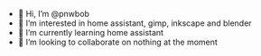 - 👋 Hi, I’m @pnwbob
- 👀 I’m interested in home assistant, gimp, inkscape and blender
- 🌱 I’m currently learning home assistant
- 💞️ I’m looking to collaborate on nothing at the moment

<!---
pnwbob/pnwbob is a ✨ special ✨ repository because its `README.md` (this file) appears on your GitHub profile.
You can click the Preview link to take a look at your changes.
--->
